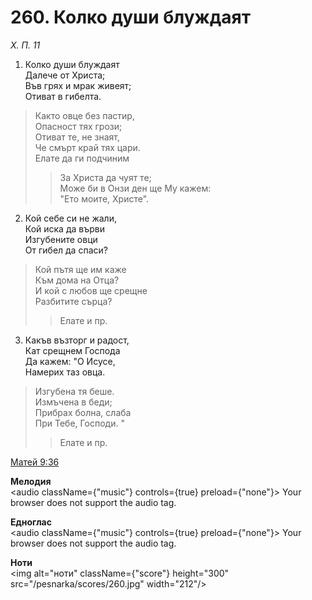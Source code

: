 # 260. Колко души блуждаят

_Х. П. 11_

1. Колко души блуждаят  
Далече от Христа;  
Във грях и мрак живеят;  
Отиват в гибелта.  

> Както овце без пастир,  
> Опасност тях грози;  
> Отиват те, не знаят,  
> Че смърт край тях цари.  
> Елате да ги подчиним  
> > За Христа да чуят те;  
> > Може би в Онзи ден ще Му кажем:  
> > "Ето моите, Христе".  

2. Кой себе си не жали,  
Кой иска да върви  
Изгубените овци  
От гибел да спаси?  

> Кой пътя ще им каже  
> Към дома на Отца?  
> И кой с любов ще срещне  
> Разбитите сърца?  
> > Елате и пр.  

3. Какъв възторг и радост,  
Кат срещнем Господа  
Да кажем: "О Исусе,  
Намерих таз овца.  

> Изгубена тя беше.  
> Измъчена в беди;  
> Прибрах болна, слаба  
> При Тебе, Господи. "  
> > Елате и пр.

[Матей 9:36](http://biblia.bg/index.php?k=40&g=9&s=36)

**Мелодия**  
<audio className={"music"} controls={true} preload={"none"}>
    <source src="/pesnarka/mp3/260.mp3" type="audio/mpeg"/>
    Your browser does not support the audio tag.
</audio>

**Едноглас**  
<audio className={"music"} controls={true} preload={"none"}>
    <source src="/pesnarka/transp/260.mp3" type="audio/mpeg"/>
    Your browser does not support the audio tag.
</audio>

**Ноти**  
<img alt="ноти" className={"score"} height="300" src="/pesnarka/scores/260.jpg" width="212"/>
